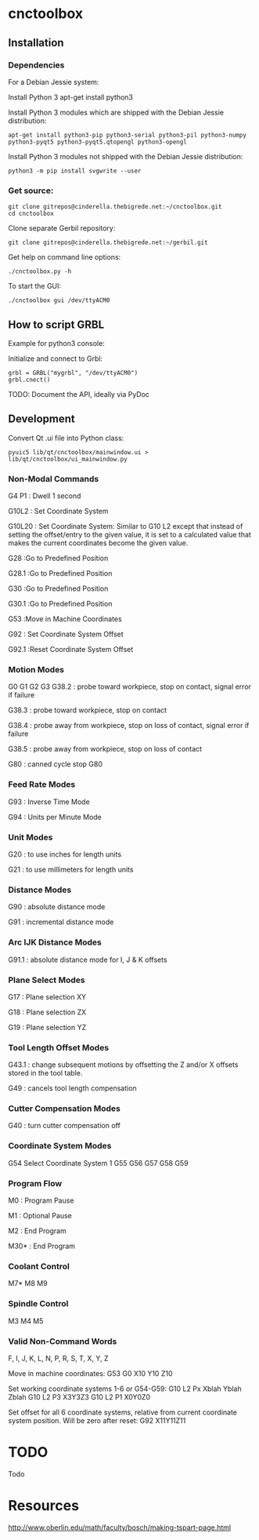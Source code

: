 # cnctoolbox

## Installation

### Dependencies

For a Debian Jessie system:

Install Python 3
    apt-get install python3
    
Install Python 3 modules which are shipped with the Debian Jessie distribution:

    apt-get install python3-pip python3-serial python3-pil python3-numpy python3-pyqt5 python3-pyqt5.qtopengl python3-opengl

Install Python 3 modules not shipped with the Debian Jessie distribution: 
    
    python3 -m pip install svgwrite --user


### Get source:

    git clone gitrepos@cinderella.thebigrede.net:~/cnctoolbox.git
    cd cnctoolbox
    
Clone separate Gerbil repository:

    git clone gitrepos@cinderella.thebigrede.net:~/gerbil.git
    
    
Get help on command line options:

    ./cnctoolbox.py -h
    
To start the GUI:

    ./cnctoolbox gui /dev/ttyACM0
    
    

## How to script GRBL

Example for python3 console:

Initialize and connect to Grbl:
    
    grbl = GRBL("mygrbl", "/dev/ttyACM0")
    grbl.cnect()

TODO: Document the API, ideally via PyDoc


## Development

Convert Qt .ui file into Python class:

    pyuic5 lib/qt/cnctoolbox/mainwindow.ui > lib/qt/cnctoolbox/ui_mainwindow.py
    
    
### Non-Modal Commands

G4 P1
: Dwell 1 second

G10L2 
: Set Coordinate System

G10L20
: Set Coordinate System: Similar to G10 L2 except that instead of setting the offset/entry to the given value, it is set to a calculated value that makes the current coordinates become the given value.

G28
:Go to Predefined Position

G28.1
:Go to Predefined Position

G30
:Go to Predefined Position

G30.1
:Go to Predefined Position

G53
:Move in Machine Coordinates

G92
: Set Coordinate System Offset

G92.1
:Reset Coordinate System Offset 
  
  
### Motion Modes
G0
G1
G2
G3
G38.2
: probe toward workpiece, stop on contact, signal error if failure

G38.3
: probe toward workpiece, stop on contact

G38.4
: probe away from workpiece, stop on loss of contact, signal error if failure

G38.5
: probe away from workpiece, stop on loss of contact

G80
: canned cycle stop G80


### Feed Rate Modes

G93
: Inverse Time Mode

G94
: Units per Minute Mode

### Unit Modes
G20
: to use inches for length units

G21
: to use millimeters for length units



### Distance Modes

G90
: absolute distance mode

G91
: incremental distance mode

### Arc IJK Distance Modes

G91.1
: absolute distance mode for I, J & K offsets

### Plane Select Modes

G17
: Plane selection XY

G18
: Plane selection ZX

G19
: Plane selection YZ

### Tool Length Offset Modes

G43.1
: change subsequent motions by offsetting the Z and/or X offsets stored in the tool table.

G49
: cancels tool length compensation

### Cutter Compensation Modes
G40
: turn cutter compensation off

### Coordinate System Modes
G54 Select Coordinate System 1
G55
G56
G57
G58
G59

### Program Flow
M0
: Program Pause

M1
: Optional Pause

M2
: End Program

M30*
: End Program

### Coolant Control
M7*
M8
M9

### Spindle Control
M3
M4
M5

### Valid Non-Command Words

F, I, J, K, L, N, P, R, S, T, X, Y, Z



Move in machine coordinates: G53 G0 X10 Y10 Z10

Set working coordinate systems 1-6 or G54-G59:
G10 L2 Px Xblah Yblah Zblah
G10 L2 P3 X3Y3Z3
G10 L2 P1 X0Y0Z0


Set offset for all 6 coordinate systems, relative from current coordinate system position. Will be zero after reset:
G92 X11Y11Z11

# TODO

Todo

# Resources

http://www.oberlin.edu/math/faculty/bosch/making-tspart-page.html